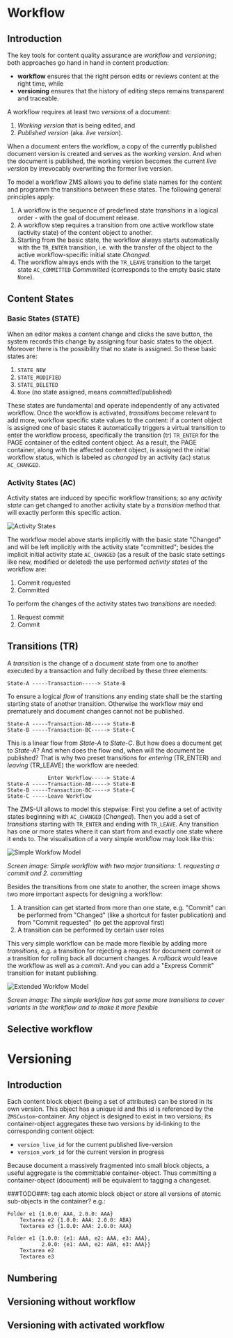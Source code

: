 # Workflow

## Introduction

The key tools for content quality assurance are _workflow_ and _versioning_; 
both approaches go hand in hand in content production: 

* **workflow** ensures that the right person edits or reviews content at the right time, while
* **versioning**  ensures that the history of editing steps remains transparent and traceable.

A workflow requires at least two _versions_ of a document:  

1. _Working version_ that is being edited, and
2. _Published version_ (aka. _live version_).

When a document enters the workflow, a copy of the currently published document version is created and serves as the _working version_. And when the document is published, the working version becomes the current _live version_ by irrevocably overwriting the former live version.

To model a workflow ZMS allows you to define state names for the content and programm the transitions between these states. The following general principles apply:

1. A workflow is the sequence of predefined state _transitions_ in a logical order - with the goal of document release.
2. A workflow step requires a transition from one active workflow state (activity state) of the content object to another.
3. Starting from the basic state, the workflow always starts automatically with the `TR_ENTER` transition, i.e. with the transfer of the object to the active workflow-specific initial state _Changed_.
4. The workflow always ends with the `TR_LEAVE` transition to the target state `AC_COMMITTED` _Commmitted_ (corresponds to the empty basic state `None`).


## Content States

### Basic States (STATE)

When an editor makes a content change and clicks the save button, the system records this change by assigning four basic states to the object. 
Moreover there is the possibility that no state is assigned. So these basic states are: 

1. `STATE_NEW`
2. `STATE_MODIFIED`
3. `STATE_DELETED`
4. `None` (no state assigned, means _committed_/published)


These states are fundamental and operate independently of any activated workflow. Once the workflow is activated, _transitions_ become relevant to add more, workflow specific state values to the content: if a content object is assigned one of basic states it automatically triggers a virtual transition to enter the workflow process, specifically the transition (tr) `TR_ENTER` for the PAGE container of the edited content object.
As a result, the PAGE container, along with the affected content object, is assigned the initial workflow status, which is labeled as _changed_ by an activity (ac) status `AC_CHANGED`.


### Activity States (AC)

Activity states are induced by specific workflow transitions; so any _activity state_ can get changed to another activity state by a _transition_ method that will exactly perform this specific action.

![Activity States](images/admin_wf_ac.gif)

The workflow model above starts implicitly with the basic state "Changed" and will be left implicitly with the activity state "committed"; besides the implicit initial activity state `AC_CHANGED` (as a result of the basic state settings like new, modified or deleted) the  use performed _activity states_ of the workflow are:

1. Commit requested
2. Committed

To perform the changes of the activity states two _transitions_ are needed:

1. Request commit
2. Commit

## Transitions (TR)

A _transition_ is the change of a document state from one to another executed by a transaction and fully decribed by these three elements:

```
State-A -----Transaction-----> State-B
```
To ensure a logical  _flow_ of transitions any ending state shall be the starting starting state of another transition. Otherwise the workflow may end prematurely and document changes cannot not be published.

```
State-A -----Transaction-AB-----> State-B
State-B -----Transaction-BC-----> State-C
```

This is a linear flow from _State-A_ to _State-C_. But how does a document get to _State-A_? And when does the flow end, when will the document be published? That is why two preset transitions for _entering_ (TR_ENTER) and _leaving_ (TR_LEAVE) the workflow are needed:

```
             Enter Workflow-----> State-A
State-A -----Transaction-AB-----> State-B
State-B -----Transaction-BC-----> State-C
State-C -----Leave Workflow
```

The ZMS-UI allows to model this stepwise: First you define a set of activity states beginning with `AC_CHANGED` (_Changed_). Then you add a set of _transitions_ starting with `TR_ENTER` and ending with `TR_LEAVE`. Any transition has one or more states where it can start from and exactly one state where it ends to.
The visualisation of a very simple workflow may look like this:

![Simple Workfow Model](images/admin_wf_minimal.gif)

_Screen image: Simple workflow with two major transitions: 1. requesting a commit and 2. committing_

Besides the transitions from one state to another, the screen image shows two more important aspects for designing a workflow:

1. A transition can get started from more than one state, e.g. "Commit" can be performed from "Changed" (like a shortcut for faster publication) and from "Commit requested" (to get the approval first)
2. A transition can be performed by certain user roles

This very simple workflow can be made more flexible by adding more _transitions_, e.g. a transition for rejecting a request for document commit or a transition for rolling back all document changes. A _rollback_ would leave the workflow as well as a _commit_. And you can add a "Express Commit" transition for instant publishing.

![Extended Workfow Model](images/admin_wf_extended.gif)

_Screen image: The simple workflow has got some more transitions to cover variants in the workflow and to make it more flexible_


## Selective workflow

# Versioning

## Introduction

Each content block object (being a set of attributes) can be stored in its own version.
This object has a unique id and this id is referenced by the `ZMSCustom`-container.
Any object is designed to exist in two versions; its container-object aggregates these two versions by id-linking to the corresponding content object:
* `version_live_id` for the current published live-version
* `version_work_id` for the current version in progress

Because document a massively fragmented into small block objects, a useful aggregate is the committable container-object. Thus committing a container-object (document) will be equivalent to tagging a changeset.

###TODO###: 
tag each atomic block object or store all versions of atomic sub-objects in the container?
e.g.:

```
Folder e1 {1.0.0: AAA, 2.0.0: AAA}
    Textarea e2 {1.0.0: AAA: 2.0.0: ABA}
    Textarea e3 {1.0.0: AAA: 2.0.0: AAA}

Folder e1 {1.0.0: {e1: AAA, e2: AAA, e3: AAA},
           2.0.0: {e1: AAA, e2: ABA, e3: AAA}}
    Textarea e2
    Textarea e3
```
## Numbering
## Versioning without workflow
## Versioning with activated workflow